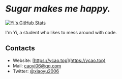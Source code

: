 # *Sugar makes me happy.*

[![Yi's GitHub Stats](https://github-readme-stats-iota-virid.vercel.app/api?username=xiaoyu2006&count_private=true&show_icons=true)](https://github.com/xiaoyu2006)

I'm Yi, a student who likes to mess around with code.

## Contacts
 - Website: [https://ycao.top](https://ycao.top)
 - Mail: [caoyi06@qq.com](mailto:caoyi06@qq.com)
 - Twitter: [@xiaoyu2006](https://twitter.com/xiaoyu2006)
